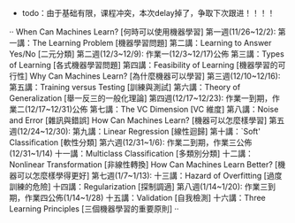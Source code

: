 *  todo：由于基础有限，课程冲突，本次delay掉了，争取下次跟进！！！！

··
  When Can Machines Learn? [何時可以使用機器學習]
  第一週(11/26~12/2): 
  第一講：The Learning Problem [機器學習問題] 
  第二講：Learning to Answer Yes/No [二元分類]
  第二週(12/3~12/9): 
  作業一(12/3~12/17)公佈 
  第三講：Types of Learning [各式機器學習問題] 
  第四講：Feasibility of Learning [機器學習的可行性]
  Why Can Machines Learn? [為什麼機器可以學習]
  第三週(12/10~12/16): 
  第五講：Training versus Testing [訓練與測試] 
  第六講：Theory of Generalization [舉一反三的一般化理論]
  第四週(12/17~12/23): 
  作業一到期，作業二(12/17~12/31)公佈 
  第七講：The VC Dimension [VC 維度] 
  第八講：Noise and Error [雜訊與錯誤]
  How Can Machines Learn? [機器可以怎麼樣學習]
  第五週(12/24~12/30): 
  第九講：Linear Regression [線性迴歸] 
  第十講：`Soft' Classification [軟性分類]
  第六週(12/31~1/6): 
  作業二到期，作業三公佈(12/31~1/14) 
  十一講：Multiclass Classification [多類別分類] 
  十二講：Nonlinear Transformation [非線性轉換]
  How Can Machines Learn Better? [機器可以怎麼樣學得更好]
  第七週(1/7~1/13): 
  十三講：Hazard of Overfitting [過度訓練的危險] 
  十四講：Regularization [探制調適]
  第八週(1/14~1/20): 
  作業三到期，作業四公佈(1/14~1/28) 
  十五講：Validation [自我檢測] 
  十六講：Three Learning Principles [三個機器學習的重要原則]
  ··
